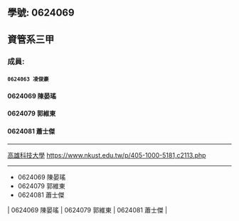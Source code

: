 ## 學號: 0624069

## 資管系三甲

### 成員:
#### `0624063 凌俊豪`
#### 0624069 陳晏瑤
#### 0624079 郭維東
#### 0624081 蕭士傑

***

[高雄科技大學](https://www.nkust.edu.tw/p/405-1000-5181,c2113.php)
<https://www.nkust.edu.tw/p/405-1000-5181,c2113.php>

***

+ 0624069 陳晏瑤
+ 0624079 郭維東
+ 0624081 蕭士傑

| 0624069 陳晏瑤 | 0624079 郭維東 | 0624081 蕭士傑 |

